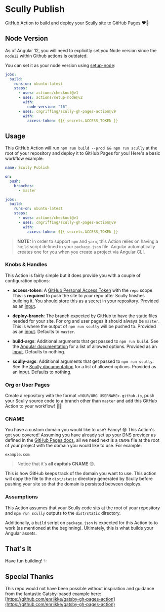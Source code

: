 # Scully Publish

GitHub Action to build and deploy your Scully site to GitHub Pages ❤️🎩

## Node Version

As of Angular 12, you will need to explicitly set you Node version since the `node12` within Github actions is outdated.

You can set it as your node version using [setup-node](https://github.com/actions/setup-node):

```yaml
jobs:
  build:
    runs-on: ubuntu-latest
    steps:
      - uses: actions/checkout@v1
      - uses: actions/setup-node@v2
        with:
          node-version: "16"
      - uses: cmgriffing/scully-gh-pages-action@v9
        with:
          access-token: ${{ secrets.ACCESS_TOKEN }}
```

## Usage

This GitHub Action will run `npm run build --prod && npm run scully` at the root of your repository and
deploy it to GitHub Pages for you! Here's a basic workflow example:

```yml
name: Scully Publish

on:
  push:
    branches:
      - master

jobs:
  build:
    runs-on: ubuntu-latest
    steps:
      - uses: actions/checkout@v1
      - uses: cmgriffing/scully-gh-pages-action@v9
        with:
          access-token: ${{ secrets.ACCESS_TOKEN }}
```

> **NOTE:** In order to support `npm` and `yarn`, this Action relies on having a
> `build` script defined in your `package.json` file. Angular automatically creates one for you when you create a project via Angular CLI.

### Knobs & Handles

This Action is fairly simple but it does provide you with a couple of
configuration options:

- **access-token**: A [GitHub Personal Access Token][github-access-token] with
  the `repo` scope. This is **required** to push the site to your repo after
  Scully finishes building it. You should store this as a [secret][github-repo-secret]
  in your repository. Provided as an [input][github-action-input].

- **deploy-branch**: The branch expected by GitHub to have the static files
  needed for your site. For org and user pages it should always be `master`.
  This is where the output of `npm run scully` will be pushed to. Provided as an
  [input][github-action-input].
  Defaults to `master`.

- **build-args**: Additional arguments that get passed to `npm run build`. See the
  [Angular documentation][angular-build-docs] for a list of allowed options.
  Provided as an [input][github-action-input].
  Defaults to nothing.

- **scully-args**: Additional arguments that get passed to `npm run scully`. See the
  [Scully documentation][scully-build-docs] for a list of allowed options.
  Provided as an [input][github-action-input].
  Defaults to nothing.

### Org or User Pages

Create a repository with the format `<YOUR/ORG USERNAME>.github.io`, push your
Scully source code to a branch other than `master` and add this GitHub Action to
your workflow! 🚀😃

<!-- ### Repository Pages

Repo pages give you the option to push your static site to either `master` or
`gh-pages` branches. They also work a little different because the URL includes
a trailing path with the repository name, like
`https://username.github.io/reponame/`. You need to tell Scully what the path
prefix is via `gatsby-config.js`:

```js
module.exports = {
  pathPrefix: "/reponame"
};
```

Additionally, you need to tell the `gatsby build` command to use it by passing
the `--prefix-paths` as an argument. Here's an example workflow for that:

```yml
name: Scully Publish

on:
  push:
    branches:
      - dev

jobs:
  build:
    runs-on: ubuntu-latest
    steps:
      - uses: actions/checkout@v1
      - uses: enriikke/gatsby-gh-pages-action@v2
        with:
          access-token: ${{ secrets.ACCESS_TOKEN }}
          deploy-branch: gh-pages
          gatsby-args: --prefix-paths
``` -->

### CNAME

You have a custom domain you would like to use? Fancy! 😎 This Action's got you
covered! Assuming you have already set up your DNS provider as defined in the
[GitHub Pages docs][github-pages-domain-docs], all we need next is a `CNAME`
file at the root of your project with the domain you would like to use. For
example:

```CNAME
example.com
```

> Notice that it's **all capitals CNAME** 😊.

This is how GitHub keeps track of the domain you want to use. This action will
copy the file to the `dist/static` directory generated by Scully before pushing your
site so that the domain is persisted between deploys.

### Assumptions

This Action assumes that your Scully code sits at the root of your repository
and `npm run scully` outputs to the `dist/static` directory.

<!-- As of this writing, Scully
doesn't provide a way to customize the build directory so this should be a safe
assumption. -->

Additionally, a `build` script on `package.json` is expected for this Action to
to work (as mentioned at the beginning). Ultimately, this is what builds your Angular assets.

## That's It

Have fun building! ✨

[angular-build-docs]: https://angular.io/cli/build
[scully-build-docs]: https://github.com/scullyio/scully/blob/master/docs/getting-started.md#build
[github-access-token]: https://help.github.com/articles/creating-a-personal-access-token-for-the-command-line
[github-action-input]: https://help.github.com/en/actions/automating-your-workflow-with-github-actions/creating-and-using-encrypted-secrets#using-encrypted-secrets-in-a-workflow
[github-pages-domain-docs]: https://help.github.com/en/articles/using-a-custom-domain-with-github-pages
[github-repo-secret]: https://help.github.com/en/actions/automating-your-workflow-with-github-actions/creating-and-using-encrypted-secrets#creating-encrypted-secrets

## Special Thanks

This repo would not have been possible without inspiration and guidance from the fantastic Gatsby-based example here: [https://github.com/enriikke/gatsby-gh-pages-action](https://github.com/enriikke/gatsby-gh-pages-action)

